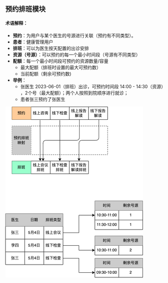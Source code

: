 ## 预约排班模块

#### 术语解释：

-   **预约**：为用户与某个医生的号源进行关联（预约有不同类型）。
-   **患者**：健康管理用户
-   **排班**：可以为医生按天配置的出诊安排
-   **资源（号源）**：可以预约的每一个最小时间段（号源有不同类型）
-   **配额**：每一个最小时间段可预约的资源数量/容量
    -   最大配额（排班时设置的最大可预约数）
    -   当前配额（剩余可预约数)
-   **举例**：
    -   张医生 2023-06-01（排班）出诊，可预约时间段  14:00 - 14:30（资源） ，2个号（最大配额）；两个人按照到院顺序进行就诊；
    -   患者张三预约了张医生

![image-20230710114122138](https://raw.githubusercontent.com/chen-huicheng/ImageHub/main/typora_img/预约排班映射图.png)
